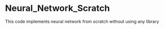# Neural_Network_Scratch
This code implements neural network from scratch without using any library 
